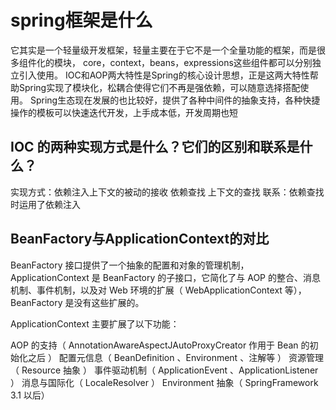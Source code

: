 # spring框架是什么
它其实是一个轻量级开发框架，轻量主要在于它不是一个全量功能的框架，而是很多组件化的模块，
core，context，beans，expressions这些组件都可以分别独立引入使用。
IOC和AOP两大特性是Spring的核心设计思想，正是这两大特性帮助Spring实现了模块化，松耦合使得它们不再是强依赖，可以随意选择搭配使用。
Spring生态现在发展的也比较好，提供了各种中间件的抽象支持，各种快捷操作的模板可以快速迭代开发，上手成本低，开发周期也短

## IOC 的两种实现方式是什么？它们的区别和联系是什么？
实现方式：依赖注入上下文的被动的接收 依赖查找 上下文的查找 联系：依赖查找时运用了依赖注入

## BeanFactory与ApplicationContext的对比
BeanFactory 接口提供了一个抽象的配置和对象的管理机制，ApplicationContext 是 BeanFactory 的子接口，它简化了与 AOP 的整合、消息机制、事件机制，以及对 Web 环境的扩展（ WebApplicationContext 等），BeanFactory 是没有这些扩展的。

ApplicationContext 主要扩展了以下功能：

AOP 的支持（ AnnotationAwareAspectJAutoProxyCreator 作用于 Bean 的初始化之后 ）
配置元信息（ BeanDefinition 、Environment 、注解等 ）
资源管理（ Resource 抽象 ）
事件驱动机制（ ApplicationEvent 、ApplicationListener ）
消息与国际化（ LocaleResolver ）
Environment 抽象（ SpringFramework 3.1 以后）
